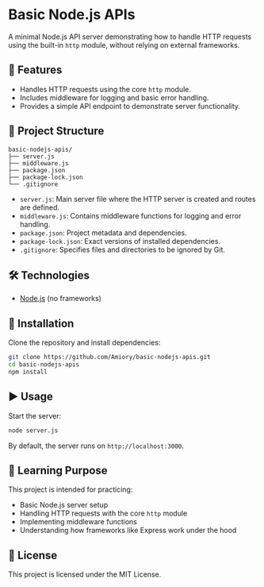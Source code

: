 # Basic Node.js APIs

A minimal Node.js API server demonstrating how to handle HTTP requests using the built-in `http` module, without relying on external frameworks.

## 🚀 Features

- Handles HTTP requests using the core `http` module.
- Includes middleware for logging and basic error handling.
- Provides a simple API endpoint to demonstrate server functionality.

## 📂 Project Structure

```
basic-nodejs-apis/
├── server.js
├── middleware.js
├── package.json
├── package-lock.json
└── .gitignore
```

- `server.js`: Main server file where the HTTP server is created and routes are defined.
- `middleware.js`: Contains middleware functions for logging and error handling.
- `package.json`: Project metadata and dependencies.
- `package-lock.json`: Exact versions of installed dependencies.
- `.gitignore`: Specifies files and directories to be ignored by Git.

## 🛠️ Technologies

- [Node.js](https://nodejs.org/) (no frameworks)

## 🔧 Installation

Clone the repository and install dependencies:

```bash
git clone https://github.com/Amiory/basic-nodejs-apis.git
cd basic-nodejs-apis
npm install
```

## ▶️ Usage

Start the server:

```bash
node server.js
```

By default, the server runs on `http://localhost:3000`.

## 📖 Learning Purpose

This project is intended for practicing:

- Basic Node.js server setup
- Handling HTTP requests with the core `http` module
- Implementing middleware functions
- Understanding how frameworks like Express work under the hood

## 📜 License

This project is licensed under the MIT License.
